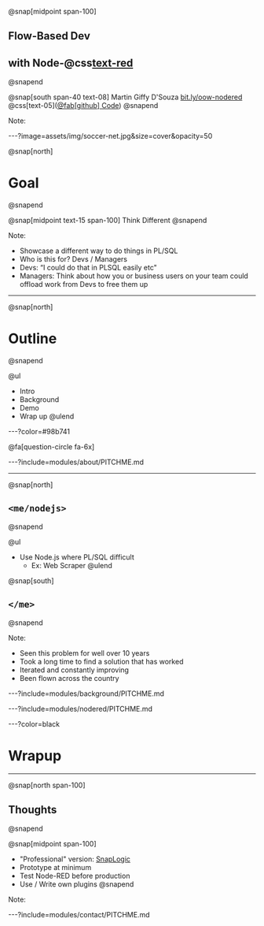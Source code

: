 @snap[midpoint span-100]
## Flow-Based Dev 
## with Node-@css[text-red](RED) 
@snapend

@snap[south span-40 text-08]
Martin Giffy D'Souza
[bit.ly/oow-nodered](http://bit.ly/oow-nodered)
@css[text-05]([@fab[github] Code](https://github.com/martindsouza/pres-nodered))
@snapend

Note:


---?image=assets/img/soccer-net.jpg&size=cover&opacity=50

@snap[north]
# Goal
@snapend

@snap[midpoint text-15 span-100]
Think Different
@snapend


Note:
- Showcase a different way to do things in PL/SQL
- Who is this for? Devs / Managers
- Devs: “I could do that in PLSQL easily etc"
- Managers: Think about how you or business users on your team could offload work from Devs to free them up




---



@snap[north]
# Outline
@snapend


@ul[](false)
- Intro
- Background
- Demo
- Wrap up
@ulend


---?color=#98b741

@fa[question-circle fa-6x]

---?include=modules/about/PITCHME.md

--- 


@snap[north]
## `<me/nodejs>`
@snapend


@ul[](false)
- Use Node.js where PL/SQL difficult
  - Ex: Web Scraper
@ulend

@snap[south]
## `</me>`
@snapend

Note:
- Seen this problem for well over 10 years
- Took a long time to find a solution that has worked
- Iterated and constantly improving
- Been flown across the country


---?include=modules/background/PITCHME.md

---?include=modules/nodered/PITCHME.md

---?color=black

# Wrapup

--- 

@snap[north span-100]
## Thoughts
@snapend


@snap[midpoint span-100]
- "Professional" version: [SnapLogic](https://www.snaplogic.com/)
- Prototype at minimum
- Test Node-RED before production
- Use / Write own plugins
@snapend

Note:

---?include=modules/contact/PITCHME.md



